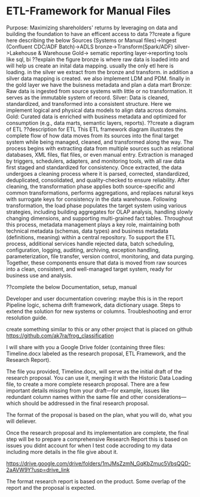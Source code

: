 # ETL-Framework for Manual Files
Purpose:
Maximizing shareholders' returns by leveraging on data and building the foundation to have an efficent access to data
??create a figure here describing the below
Sources (Systems or Manual files)->Ingest (Confluent CDC/ADF Batch)->ADLS bronze->Transform(Spark/ADF) silver->Lakehouse & Warehouse Gold-> sematic reporting layer->reporting tools like sql, bi
??explain the figure
bronze is where raw data is loaded into and will help us create an inital data mapping. usually the only etl here is loading. in the silver we extract from the bronze and transform. in addition a silver data mapping is created. we also implement LDM and PDM. finally in the gold layer we have the buisness metadata and plan a data mart
Bronze: Raw data is ingested from source systems with little or no transformation. It serves as the immutable system of record.
Silver: Data is cleaned, standardized, and transformed into a consistent structure. Here we implement logical and physical data models to align data across domains.
Gold: Curated data is enriched with business metadata and optimized for consumption (e.g., data marts, semantic layers, reports).
??create a diagram of ETL 
??description for ETL
This ETL framework diagram illustrates the complete flow of how data moves from its sources into the final target system while being managed, cleaned, and transformed along the way. The process begins with extracting data from multiple sources such as relational databases, XML files, flat files, or even manual entry. Extraction is managed by triggers, schedulers, adapters, and monitoring tools, with all raw data first staged and standardized for consistency. Once extracted, the data undergoes a cleaning process where it is parsed, corrected, standardized, deduplicated, consolidated, and quality-checked to ensure reliability. After cleaning, the transformation phase applies both source-specific and common transformations, performs aggregations, and replaces natural keys with surrogate keys for consistency in the data warehouse. Following transformation, the load phase populates the target system using various strategies, including building aggregates for OLAP analysis, handling slowly changing dimensions, and supporting multi-grained fact tables. Throughout this process, metadata management plays a key role, maintaining both technical metadata (schemas, data types) and business metadata (definitions, meaning) within a central repository. To support the ETL process, additional services handle rejected data, batch scheduling, configuration, logging, auditing, archiving, exception handling, parameterization, file transfer, version control, monitoring, and data purging. Together, these components ensure that data is moved from raw sources into a clean, consistent, and well-managed target system, ready for business use and analysis.

??complete the below
Documentation, setup, manual

Developer and user documentation covering: maybe this is in the report
Pipeline logic, schema drift framework, data dictionary usage.
Steps to extend the solution for new systems or columns.
Troubleshooting and error resolution guide.

create something similar to this or any other project that is placed on github
https://github.com/ak7ra/frog_classification




I will share with you a Google Drive folder (containing three files: Timeline.docx labeled as the research proposal, ETL Framework, and the Research Report).

The file you provided, Timeline.docx, will serve as the initial draft of the research proposal. You can use it, merging it with the Historic Data Loading file, to create a more complete research proposal. There are a few important details missing from your draft—for example, issues like redundant column names within the same file and other considerations—which should be addressed in the final research proposal.

The format of the proposal is based on the plan, what you will do, what you will deliever.

Once the research proposal and its implementation are complete, the final step will be to prepare a comprehensive Research Report this is based on issues you didnt account for when I test code accroding to my data including more details in the file give about it.

https://drive.google.com/drive/folders/1mJMsZzmN_GqKbZmuc5VbsQQD-2aAVW9Y?usp=drive_link

The format research report is based on the product. Some overlap of the report and the proposal is expected.


